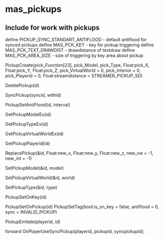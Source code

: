 # mas_pickups
## Include for work with pickups


define PICKUP_SYNC_STANDART_ANTIFLOOD - default antiflood for synced pickups
define MAS_PCK_KEY - key for pickup triggering
define MAS_PCK_TEXT_DRAWDIST - drawdistance of textdraw
define MAS_PCK_AREA_SIZE - size of triggering by key area about pickup

PickupCreate(pick_Function[23], pick_Model, pick_Type, Float:pick_X, Float:pick_Y, Float:pick_Z, pick_VirtualWorld = 0, pick_Interior = 0, pick_Playerid = 0, Float:streamdistance = STREAMER_PICKUP_SD)

DeletePickup(id)

SyncPickup(syncid, withid)

PickupSetAntiFlood(id, interval)

GetPickupModelEx(id)

GetPickupTypeEx(id)

GetPickupVirtualWorldEx(id)

GetPickupPlayerid(id)

ReplacePickup(&id, Float:new_x, Float:new_y, Float:new_z, new_vw = -1, new_int = -1)

SetPickupModel(&id, model)

SetPickupVirtualWorld(&id, world)

SetPickupType(&id, type)

PickupSetOnKey(id)

PickupSetOnPickup(id)
PickupSetTag(bool:is_on_key = false, antiflood = 0, sync = INVALID_PICKUP)

PickupEmitate(playerid, id)

forward OnPlayerUseSyncPickup(playerid, pickupid, syncpickupid);



